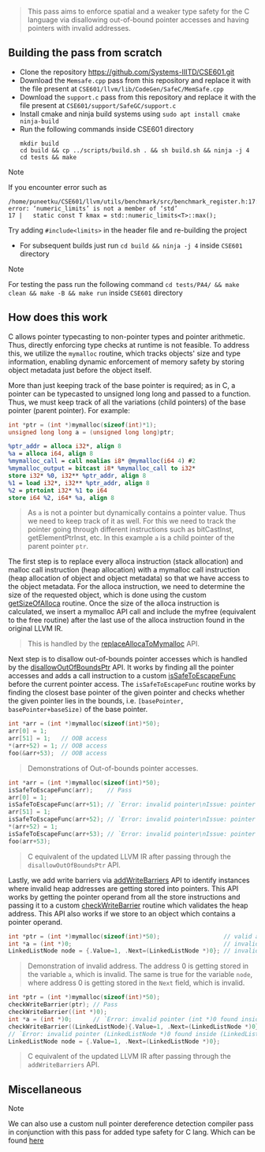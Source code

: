> This pass aims to enforce spatial and a weaker type safety for the C language via disallowing out-of-bound pointer accesses and having pointers with invalid addresses.

## Building the pass from scratch
- Clone the repository https://github.com/Systems-IIITD/CSE601.git
- Download the `Memsafe.cpp` pass from this repository and replace it with the file present at `CSE601/llvm/lib/CodeGen/SafeC/MemSafe.cpp`
- Download the `support.c` pass from this repository and replace it with the file present at `CSE601/support/SafeGC/support.c`
- Install cmake and ninja build systems using `sudo apt install cmake ninja-build`
- Run the following commands inside CSE601 directory
  ``` console
  mkdir build
  cd build && cp ../scripts/build.sh . && sh build.sh && ninja -j 4
  cd tests && make
  ```
> [!Note]
> If you encounter error such as
> ``` console
> /home/puneetku/CSE601/llvm/utils/benchmark/src/benchmark_register.h:17:30: error: ‘numeric_limits’ is not a member of ‘std’
> 17 |   static const T kmax = std::numeric_limits<T>::max();
> ```
> Try adding `#include<limits>` in the header file and re-building the project
- For subsequent builds just run `cd build && ninja -j 4` inside `CSE601` directory
> [!Note]
> For testing the pass run the following command `cd tests/PA4/ && make clean && make -B && make run` inside `CSE601` directory

## How does this work
C allows pointer typecasting to non-pointer types and pointer arithmetic. Thus, directly enforcing type checks at runtime is not feasible. To address this, we utilize the `mymalloc` routine, which tracks objects' size and type information, enabling dynamic enforcement of memory safety by storing object metadata just before the object itself.

More than just keeping track of the base pointer is required; as in C, a pointer can be typecasted to unsigned long long and passed to a function. Thus, we must keep track of all the variations (child pointers) of the base pointer (parent pointer). For example:
``` c
int *ptr = (int *)mymalloc(sizeof(int)*1);
unsigned long long a = (unsigned long long)ptr;
```
``` llvm
%ptr_addr = alloca i32*, align 8
%a = alloca i64, align 8	
%mymalloc_call = call noalias i8* @mymalloc(i64 4) #2
%mymalloc_output = bitcast i8* %mymalloc_call to i32*
store i32* %0, i32** %ptr_addr, align 8
%1 = load i32*, i32** %ptr_addr, align 8
%2 = ptrtoint i32* %1 to i64
store i64 %2, i64* %a, align 8
```
> As `a` is not a pointer but dynamically contains a pointer value. Thus we need to keep track of it as well. For this we need to track the pointer going through different instructions such as bitCastInst, getElementPtrInst, etc. In this example `a` is a child pointer of the parent pointer `ptr`.

The first step is to replace every alloca instruction (stack allocation) and malloc call instruction (heap allocation) with a mymalloc call instruction (heap allocation of object and object metadata) so that we have access to the object metadata. For the alloca instruction, we need to determine the size of the requested object, which is done using the custom [getSizeOfAlloca](https://github.com/hyouteki/cop/blob/85915ab3f302626b6d80e7687dd354431654bb06/memsafe/MemSafe.cpp#L67-L80C2) routine. Once the size of the alloca instruction is calculated, we insert a mymalloc API call and include the myfree (equivalent to the free routine) after the last use of the alloca instruction found in the original LLVM IR.

> This is handled by the [replaceAllocaToMymalloc](https://github.com/hyouteki/cop/blob/8c91b14a81bb1a3a23e77d700422e2ac2c6161ab/memsafe/MemSafe.cpp#L82-L191) API.

Next step is to disallow out-of-bounds pointer accesses which is handled by the [disallowOutOfBoundsPtr](https://github.com/hyouteki/cop/blob/8c91b14a81bb1a3a23e77d700422e2ac2c6161ab/memsafe/MemSafe.cpp#L193-L259C2) API. It works by finding all the pointer accesses and adds a call instruction to a custom [isSafeToEscapeFunc](https://github.com/hyouteki/cop/blob/25c99cc5e4b7b7f1dde801def996db181f25a3f1/memsafe/support.c#L96-L115C2) before the current pointer access. The `isSafeToEscapeFunc` routine works by finding the closest base pointer of the given pointer and checks whether the given pointer lies in the bounds, i.e. `[basePointer, basePointer+baseSize)` of the base pointer.
``` c
int *arr = (int *)mymalloc(sizeof(int)*50);
arr[0] = 1;
arr[51] = 1;   // OOB access
*(arr+52) = 1; // OOB access
foo(&arr+53);  // OOB access
```
> Demonstrations of Out-of-bounds pointer accesses.
``` c
int *arr = (int *)mymalloc(sizeof(int)*50);
isSafeToEscapeFunc(arr);    // Pass
arr[0] = 1;
isSafeToEscapeFunc(arr+51); // `Error: invalid pointer\nIssue: pointer out of bounds of base pointer\n`
arr[51] = 1;
isSafeToEscapeFunc(arr+52); // `Error: invalid pointer\nIssue: pointer out of bounds of base pointer\n`
*(arr+52) = 1;
isSafeToEscapeFunc(arr+53); // `Error: invalid pointer\nIssue: pointer out of bounds of base pointer\n`
foo(arr+53);
```
> C equivalent of the updated LLVM IR after passing through the `disallowOutOfBoundsPtr` API.

Lastly, we add write barriers via [addWriteBarriers](https://github.com/hyouteki/cop/blob/8c91b14a81bb1a3a23e77d700422e2ac2c6161ab/memsafe/MemSafe.cpp#L261-L286C2) API to identify instances where invalid heap addresses are getting stored into pointers. This API works by getting the pointer operand from all the store instructions and passing it to a custom [checkWriteBarrier](https://github.com/hyouteki/cop/blob/25c99cc5e4b7b7f1dde801def996db181f25a3f1/memsafe/support.c#L117-L141C2) routine which validates the heap address. This API also works if we store to an object which contains a pointer operand.
``` c
int *ptr = (int *)mymalloc(sizeof(int)*50);                  // valid address
int *a = (int *)0;                                           // invalid address
LinkedListNode node = {.Value=1, .Next=(LinkedListNode *)0}; // invalid address
```
> Demonstration of invalid address. The address 0 is getting stored in the variable `a`, which is invalid. The same is true for the variable `node`, where address 0 is getting stored in the `Next` field, which is invalid.
``` c
int *ptr = (int *)mymalloc(sizeof(int)*50);
checkWriteBarrier(ptr); // Pass
checkWriteBarrier((int *)0);
int *a = (int *)0;      // `Error: invalid pointer (int *)0 found inside (int *)0\n`
checkWriteBarrier((LinkedListNode){.Value=1, .Next=(LinkedListNode *)0});
// `Error: invalid pointer (LinkedListNode *)0 found inside (LinkedListNode){.Value=1, .Next=(LinkedListNode *)0}\n`
LinkedListNode node = {.Value=1, .Next=(LinkedListNode *)0};
```
> C equivalent of the updated LLVM IR after passing through the `addWriteBarriers` API.

## Miscellaneous
> [!Note]
> We can also use a custom null pointer dereference detection compiler pass in conjunction with this pass for added type safety for C lang. Which can be found [here](../nullchecks)
